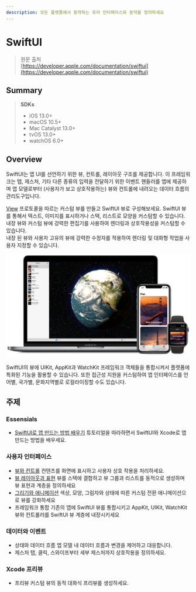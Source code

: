 ```yaml
---
description: 모든 플랫폼에서 동작하는 유저 인터페이스와 동작을 정의하세요
---
```


# SwiftUI

> 원문 출처  
> [https://developer.apple.com/documentation/swiftui](https://developer.apple.com/documentation/swiftui)

## Summary

> **SDKs**
>
> * iOS 13.0+
> * macOS 10.5+
> * Mac Catalyst 13.0+
> * tvOS 13.0+
> * watchOS 6.0+

## Overview

SwiftUI는 앱 UI를 선언하기 위한 뷰, 컨트롤, 레이아웃 구조를 제공합니다. 이 프레임워크는 탭, 제스처, 기타 다른 종류의 입력을 전달하기 위한 이벤트 핸들러를 앱에 제공하며 앱 모델로부터 \(사용자가 보고 상호작용하는\) 뷰와 컨트롤에 내려오는 데이터 흐름의 관리도구입니다.

[View](../../etc/not-found.md) 프로토콜을 따르는 커스텀 뷰를 만들고 SwiftUI 뷰로 구성해보세요. SwiftUI 뷰를 통해서 텍스트, 이미지를 표시하거나 스택, 리스트로 모양을 커스텀할 수 있습니다. 내장 뷰와 커스텀 뷰에 강력한 편집기를 사용하여 렌더링과 상호작용성을 커스텀할 수 있습니다.  
내장 된 뷰와 사용자 고유의 뷰에 강력한 수정자를 적용하여 렌더링 및 대화형 작업을 사용자 지정할 수 있습니다.

![](../../.gitbook/assets/66570171-435e-422f-b0ec-9cbaec749980.png)

SwiftUI의 뷰에 UIKit, AppKit과 WatchKit 프레임워크 객체들을 통합시켜서 플랫폼에 특화된 기능을 활용할 수 있습니다. 또한 접근성 지원을 커스텀하여 앱 인터페이스를 언어별, 국가별, 문화지역별로 로컬라이징할 수도 있습니다.

## 주제

### Essensials

* [SwiftUI로 앱 만드는 방법 배우기](https://developer.apple.com/tutorials/swiftui/tutorials) 튜토리얼을 따라하면서 SwiftUI와 Xcode로 앱 만드는 방법을 배우세요.

### 사용자 인터페이스

* [뷰와 컨트롤](views-and-controls.md) 컨텐츠를 화면에 표시하고 사용자 상호 작용을 처리하세요.
* [뷰 레이아웃과 표현](view-layout-and-presentation.md) 뷰를 스택에 결합하고 뷰 그룹과 리스트를 동적으로 생성하며 뷰 표현과 계층을 정의하세요
* [그리기와 애니메이션](drawing-and-animation.md) 색상, 모양, 그림자와 상태에 따른 커스텀 전환 애니메이션으로 뷰를 강화하세요
* 프레임워크 통합 기존의 앱에 SwiftUI 뷰를 통합시키고 AppKit, UIKit, WatchKit 뷰와 컨트롤러를 SwiftUI 뷰 계층에 내장시키세요

### 데이터와 이벤트

* 상태와 데이터 흐름 앱 모델 내 데이터 흐름과 변경을 제어하고 대응합니다.
* 제스처 탭, 클릭, 스와이프부터 세부 제스처까지 상호작용을 정의하세요.

### Xcode 프리뷰

* 프리뷰 커스텀 뷰의 동적 대화식 프리뷰를 생성하세요.

